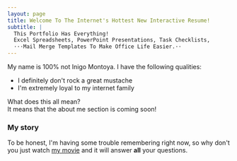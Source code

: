 ```yaml
---
layout: page
title: Welcome To The Internet's Hottest New Interactive Resume!
subtitle: |
  This Portfolio Has Everything!
  Excel Spreadsheets, PowerPoint Presentations, Task Checklists,
  ⋅⋅⋅Mail Merge Templates To Make Office Life Easier.⋅⋅
---
```


My name is 100% not Inigo Montoya. I have the following qualities:

- I definitely don't rock a great mustache
- I'm extremely loyal to my internet family

What does this all mean? <br>
It means that the about me section is coming soon!

### My story

To be honest, I'm having some trouble remembering right now, so why don't you just watch [my movie](https://en.wikipedia.org/wiki/The_Princess_Bride_%28film%29) and it will answer **all** your questions.
